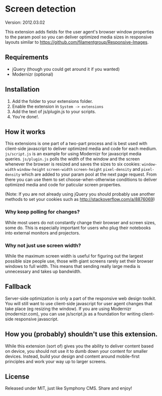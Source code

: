# Screen detection

Version: 2012.03.02

This extension adds fields for the user agent's browser window properties to the param pool so you can deliver optimized media sizes in responsive layouts similar to https://github.com/filamentgroup/Responsive-Images.

## Requirements
- jQuery (though you could get around it if you wanted)
- Modernizr (optional)

## Installation
1. Add the folder to your extensions folder.
2. Enable the extension in `System -> extensions`
3. Add the text of js/plugin.js to your scripts.
4. You're done!.

## How it works
This extensions is one part of a two-part process and is best used with client-side javascript to deliver optimized media and code for each medium. `js/script.js` is an example for using Modernizr for javascript media queries.  `js/plugin.js` polls the width of the window and the screen whenever the browser is resized and saves the sizes to six cookies: `window-width` `window-height` `screen-width` `screen-height` `pixel-density` and `pixel-density` which are added to your param pool at the next page request. From there you can use them to set choose-when-otherwise conditions to deliver optimized media and code for paticular screen properties.

(Note: If you are not already using jQuery you should probably use another methods to set your cookies such as http://stackoverflow.com/a/8876069)

### Why keep polling for changes?
While most users do not constantly change their browser and screen sizes, some do. This is especially important for users who plug their notebooks into external monitors and projectors.

### Why not just use screen width? 
While the maximum screen width is useful for figuring out the largest possible size people use, those with giant screens rarely set their browser windows to full width. This means that sending really large media is unnecessary and takes up bandwidth.

## Fallback
Server-side optimization is only a part of the responsive web design toolkit. You will still want to use client-side javascript for user agent changes that take place (eg resizing the window). If you are using Modernizr (modernizr.com), you can use js/script.js as a foundation for writing client-side responsive javascript.

## How you (probably) shouldn't use this extension.
While this extension (sort of) gives you the ability to deliver content based on device, you should not use it to dumb down your content for smaller devices. Instead, build your design and content around mobile-first principles and work your way up to larger screens.

## License
Released under MIT, just like Symphony CMS. Share and enjoy!